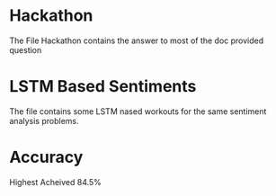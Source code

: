 # Hackathon
The File Hackathon contains the answer to most of the doc provided question
# LSTM Based Sentiments
The file contains some LSTM nased workouts for the same sentiment analysis problems.


# Accuracy 
Highest Acheived 84.5%
